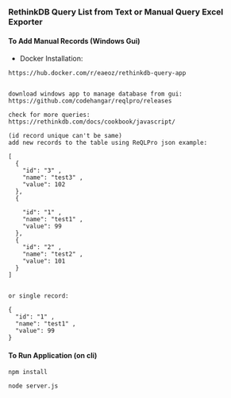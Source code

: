 ### RethinkDB Query List from Text or Manual Query Excel Exporter

#### To Add Manual Records (Windows Gui)

- Docker Installation:

`https://hub.docker.com/r/eaeoz/rethinkdb-query-app`

```

download windows app to manage database from gui:
https://github.com/codehangar/reqlpro/releases

check for more queries:
https://rethinkdb.com/docs/cookbook/javascript/

(id record unique can't be same)
add new records to the table using ReQLPro json example:

[
  {
    "id": "3" ,
    "name": "test3" ,
    "value": 102
  },
  {

    "id": "1" ,
    "name": "test1" ,
    "value": 99
  },
  {
    "id": "2" ,
    "name": "test2" ,
    "value": 101
  }
]


or single record:

{
  "id": "1" ,
  "name": "test1" ,
  "value": 99
}

```

#### To Run Application (on cli)

`npm install`

`node server.js`
